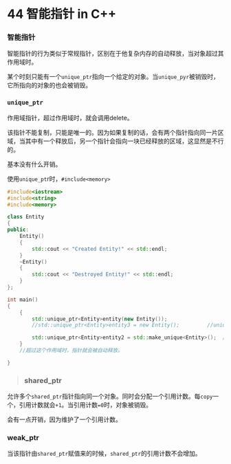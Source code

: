 # 44 智能指针 in C++

### 智能指针

智能指针的行为类似于常规指针，区别在于他复杂内存的自动释放，当对象超过其作用域时。

某个时刻只能有一个`unique_ptr`指向一个给定的对象。当`unique_pyr`被销毁时，它所指向的对象的也会被销毁。

### `unique_ptr` 

作用域指针，超过作用域时，就会调用delete。

该指针不能复制，只能是唯一的。因为如果复制的话，会有两个指针指向同一片区域，当其中有一个释放后，另一个指针会指向一块已经释放的区域，这显然是不行的。

基本没有什么开销。

使用`unique_pt`r时，`#include<memory>`

```c++
#include<iostream>
#include<string>
#include<memory>

class Entity
{
public:
	Entity()
	{
		std::cout << "Created Entity!" << std::endl;
	}
	~Entity()
	{
		std::cout << "Destroyed Entity!" << std::endl;
	}
};

int main()
{
	{
		std::unique_ptr<Entity>entity(new Entity());
		//std::unique_ptr<Entity>entity3 = new Entity();         //unique_ptr必须显式调用构造函数

		std::unique_ptr<Entity>entity2 = std::make_unique<Entity>();  //这种调用方式更安全
	}
	//超过这个作用域时，指针就会被自动释放。

}
```

> ### shared_ptr

允许多个`shared_ptr`指针指向同一个对象。同时会分配一个引用计数。每`copy`一个，引用计数就会`+1`。当引用计数`=0`时，对象被销毁。

会有一点开销，因为维护了一个引用计数。

### weak_ptr

当该指针由`shared_ptr`赋值来的时候，`shared_ptr`的引用计数不会增加。